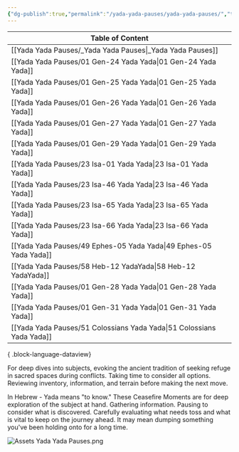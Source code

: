 ```yaml
---
{"dg-publish":true,"permalink":"/yada-yada-pauses/yada-yada-pauses/","tags":["#home","#YadaYadaPauses"]}
---
```



| Table of Content                                                         |
| ------------------------------------------------------------------------ |
| [[Yada Yada Pauses/_Yada Yada Pauses\|_Yada Yada Pauses]]             |
| [[Yada Yada Pauses/01 Gen-24 Yada Yada\|01 Gen-24 Yada Yada]]         |
| [[Yada Yada Pauses/01 Gen-25 Yada Yada\|01 Gen-25 Yada Yada]]         |
| [[Yada Yada Pauses/01 Gen-26 Yada Yada\|01 Gen-26 Yada Yada]]         |
| [[Yada Yada Pauses/01 Gen-27 Yada Yada\|01 Gen-27 Yada Yada]]         |
| [[Yada Yada Pauses/01 Gen-29 Yada Yada\|01 Gen-29 Yada Yada]]         |
| [[Yada Yada Pauses/23 Isa-01 Yada Yada\|23 Isa-01 Yada Yada]]         |
| [[Yada Yada Pauses/23 Isa-46 Yada Yada\|23 Isa-46 Yada Yada]]         |
| [[Yada Yada Pauses/23 Isa-65 Yada Yada\|23 Isa-65 Yada Yada]]         |
| [[Yada Yada Pauses/23 Isa-66 Yada Yada\|23 Isa-66 Yada Yada]]         |
| [[Yada Yada Pauses/49 Ephes-05 Yada Yada\|49 Ephes-05 Yada Yada]]     |
| [[Yada Yada Pauses/58 Heb-12 YadaYada\|58 Heb-12 YadaYada]]           |
| [[Yada Yada Pauses/01 Gen-28 Yada Yada\|01 Gen-28 Yada Yada]]         |
| [[Yada Yada Pauses/01 Gen-31 Yada Yada\|01 Gen-31 Yada Yada]]         |
| [[Yada Yada Pauses/51 Colossians Yada Yada\|51 Colossians Yada Yada]] |

{ .block-language-dataview}


For deep dives into subjects, evoking the ancient tradition of seeking refuge in sacred spaces during conflicts. Taking time to consider all options. Reviewing inventory, information, and terrain before making the next move. 

In Hebrew - Yada means "to know." These Ceasefire Moments are for deep exploration of the subject at hand. Gathering information. Pausing to consider what is discovered. Carefully evaluating what needs toss and what is vital to keep on the journey ahead. It may mean dumping something you've been holding onto for a long time.

![Assets Yada Yada Pauses.png](/img/user/Assets/attachments/Assets%20Yada%20Yada%20Pauses.png)